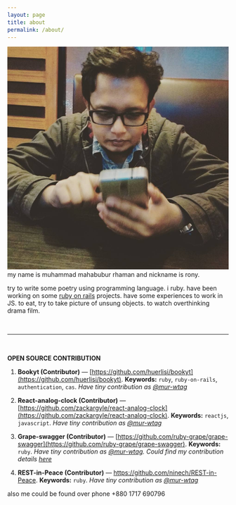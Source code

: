 ```yaml
---
layout: page
title: about
permalink: /about/
---
```


<img class="col one right" src="/img/profile_pic.jpeg">

<br/>
my name is muhammad mahabubur rhaman and nickname is rony.

try to write some poetry using programming language. i <i class="fa fa-heart" aria-hidden="true"></i> ruby.
have been working on some <a href="https://rubyonrails.org/">ruby on rails</a> projects. have some experiences to work in JS.
<i class="fa fa-heart" aria-hidden="true"></i> to eat, try to take picture of unsung objects. <i class="fa fa-heart" aria-hidden="true"></i> to watch overthinking drama film.

<br/>
<hr/>
<br/>

**OPEN SOURCE CONTRIBUTION**

1. **Bookyt (Contributor)** — [https://github.com/huerlisi/bookyt](https://github.com/huerlisi/bookyt).
**Keywords:** `ruby`, `ruby-on-rails`, `authentication`, `cas`.
*Have tiny contribution as [@mur-wtag](https://github.com/mur-wtag)*

2. **React-analog-clock (Contributor)** — [https://github.com/zackargyle/react-analog-clock](https://github.com/zackargyle/react-analog-clock).
**Keywords:** `reactjs`, `javascript`.
*Have tiny contribution as [@mur-wtag](https://github.com/mur-wtag)*

3. **Grape-swagger (Contributor)** —  [https://github.com/ruby-grape/grape-swagger](https://github.com/ruby-grape/grape-swagger).
**Keywords:** `ruby`.
*Have tiny contribution as [@mur-wtag](https://github.com/mur-wtag). Could find my contribution details [here](https://github.com/ruby-grape/grape-swagger/blob/master/CHANGELOG.md#fixes-6)*

4. **REST-in-Peace (Contributor)** — https://github.com/ninech/REST-in-Peace.
**Keywords:** `ruby`.
*Have tiny contribution as [@mur-wtag](https://github.com/mur-wtag)*

<span class="contacticon center">
	<a href="mailto:rony.cse36@gmail.com"><i class="fa fa-envelope-square"></i></a>
	<a href="https://github.com/mur-wtag" target="_blank"><i class="fa fa-github-square"></i></a>
	<a href="https://www.linkedin.com/in/rony36/" target="_blank"><i class="fa fa-linkedin-square"></i></a>
	<a href="http://stackoverflow.com/users/1682038/rony36" target="_blank"><i class="fa fa-stack-overflow"></i></a>
	<a href="http://stackoverflow.com/cv/rony36" target="_blank"><i class="fa fa-compass"></i></a>
	<a href="https://www.flickr.com/photos/rony36/" target="_blank"><i class="fa fa-flickr"></i></a>
	<a href="http://yourshot.nationalgeographic.com/profile/591608/" target="_blank"><i class="fa fa-camera"></i></a>
</span>

<div class="col three caption">
	also me could be found over phone +880 1717 690796
</div>

